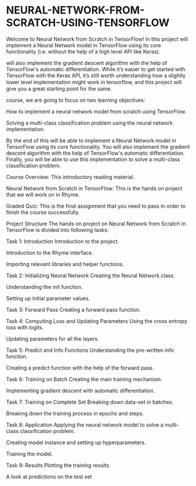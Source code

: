 # NEURAL-NETWORK-FROM-SCRATCH-USING-TENSORFLOW



Welcome to Neural Network from Scratch in TensorFlow! In this project will implement a Neural Network model in TensorFlow using its core functionality (i.e. without the help of a high level API like Keras). 

will also implement the gradient descent algorithm with the help of TensorFlow's automatic differentiation. While it’s easier to get started with TensorFlow with the Keras API, it’s still worth understanding how a slightly lower level implementation might work in tensorﬂow, and this project will give you a great starting point for the same.

 course, we are going to focus on two learning objectives:

How to implement a neural network model from scratch using TensorFlow.

Solving a multi-class classification problem using the neural network implementation.

By the end of this  will be able to implement a Neural Network model in TensorFlow using its core functionality. You will also implement the gradient descent algorithm with the help of TensorFlow's automatic differentiation. Finally, you will be able to use this implementation to solve a multi-class classification problem.



Course Overview: This introductory reading material.

Neural Network from Scratch in TensorFlow: This is the hands on project that we will work on in Rhyme.

Graded Quiz: This is the final assignment that you need to pass in order to finish the course successfully.

Project Structure The hands on project on Neural Network from Scratch in TensorFlow is divided into following tasks:

Task 1: Introduction Introduction to the project.

Introduction to the Rhyme interface.

Importing relevant libraries and helper functions.

Task 2: Initializing Neural Network Creating the Neural Network class.

Understanding the init function.

Setting up initial parameter values.

Task 3: Forward Pass Creating a forward pass function.

Task 4: Computing Loss and Updating Parameters Using the cross entropy loss with logits.

Updating parameters for all the layers.

Task 5: Predict and Info Functions Understanding the pre-written info function.

Creating a predict function with the help of the forward pass.

Task 6: Training on Batch Creating the main training mechanism.

Implementing gradient descent with automatic differentiation.

Task 7: Training on Complete Set Breaking down data-set in batches.

Breaking down the training process in epochs and steps.

Task 8: Application Applying the neural network model to solve a multi-class classification problem.

Creating model instance and setting up hyperparameters.

Training the model.

Task 9: Results Plotting the training results.

A look at predictions on the test set
